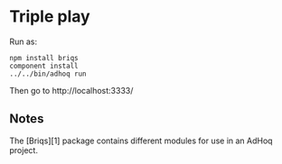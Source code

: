 # Triple play

Run as:

    npm install briqs
    component install
    ../../bin/adhoq run
    
Then go to http://localhost:3333/

## Notes

The [Briqs][1] package contains different modules for use in an AdHoq project.

